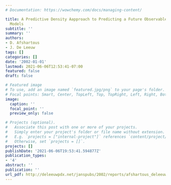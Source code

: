 ```yaml
---
# Documentation: https://wowchemy.com/docs/managing-content/

title: A Predictive Density Aapproach to Predicting a Future Observable in Multilevel
  Models
subtitle: ''
summary: ''
authors:
- D. Afshartous
- J. De Leeuw
tags: []
categories: []
date: '2002-01-01'
lastmod: 2021-06-06T12:53:41-07:00
featured: false
draft: false

# Featured image
# To use, add an image named `featured.jpg/png` to your page's folder.
# Focal points: Smart, Center, TopLeft, Top, TopRight, Left, Right, BottomLeft, Bottom, BottomRight.
image:
  caption: ''
  focal_point: ''
  preview_only: false

# Projects (optional).
#   Associate this post with one or more of your projects.
#   Simply enter your project's folder or file name without extension.
#   E.g. `projects = ["internal-project"]` references `content/project/deep-learning/index.md`.
#   Otherwise, set `projects = []`.
projects: []
publishDate: '2021-06-06T19:53:41.594877Z'
publication_types:
- '4'
abstract: ''
publication: ''
url_pdf: http://deleeuwpdx.net/janspubs/2002/reports/afshartous_deleeuw_R_02b.pdf
---
```


